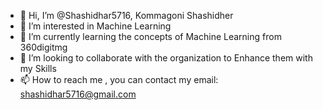 - 👋 Hi, I’m @Shashidhar5716, Kommagoni Shashidher
- 👀 I’m interested in Machine Learning
- 🌱 I’m currently learning the concepts of Machine Learning from 360digitmg
- 💞️ I’m looking to collaborate with the organization to Enhance them with my Skills 
- 📫 How to reach me , you can contact my email: shashidhar5716@gmail.com

<!---
Shadhidhar5716/Shadhidhar5716 is a ✨ special ✨ repository because its `README.md` (this file) appears on your GitHub profile.
You can click the Preview link to take a look at your changes.
--->
